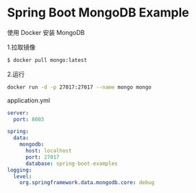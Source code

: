 # Spring Boot MongoDB Example

使用 Docker 安装 MongoDB

1.拉取镜像

```bash
$ docker pull mongo:latest
```

2.运行

```bash
docker run -d -p 27017:27017 --name mongo mongo
```

application.yml

```yaml
server:
  port: 8003

spring:
  data:
    mongodb:
      host: localhost
      port: 27017
      database: spring-boot-examples
logging:
  level:
    org.springframework.data.mongodb.core: debug

```
